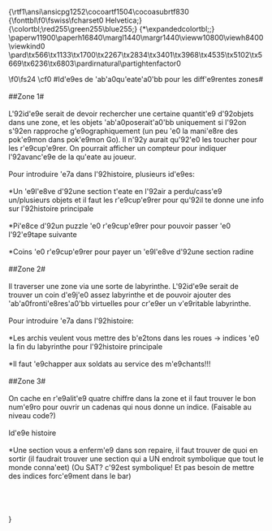{\rtf1\ansi\ansicpg1252\cocoartf1504\cocoasubrtf830
{\fonttbl\f0\fswiss\fcharset0 Helvetica;}
{\colortbl;\red255\green255\blue255;}
{\*\expandedcolortbl;;}
\paperw11900\paperh16840\margl1440\margr1440\vieww10800\viewh8400\viewkind0
\pard\tx566\tx1133\tx1700\tx2267\tx2834\tx3401\tx3968\tx4535\tx5102\tx5669\tx6236\tx6803\pardirnatural\partightenfactor0

\f0\fs24 \cf0 #Id\'e9es de \'ab\'a0qu\'eate\'a0\'bb pour les diff\'e9rentes zones#\
\
##Zone 1#\
\
L\'92id\'e9e serait de devoir rechercher une certaine quantit\'e9 d\'92objets dans une zone, et les objets \'ab\'a0poserait\'a0\'bb uniquement si l\'92on s\'92en rapproche g\'e9ographiquement (un peu \'e0 la mani\'e8re des pok\'e9mon dans pok\'e9mon Go). Il n\'92y aurait qu\'92\'e0 les toucher pour les r\'e9cup\'e9rer. On pourrait afficher un compteur pour indiquer l\'92avanc\'e9e de la qu\'eate au joueur. \
\
Pour introduire \'e7a dans l\'92histoire, plusieurs id\'e9es:\
\
*Un \'e9l\'e8ve d\'92une section t\'eate en l\'92air a perdu/cass\'e9 un/plusieurs objets et il faut les r\'e9cup\'e9rer pour qu\'92il te donne une info sur l\'92histoire principale\
\
*Pi\'e8ce d\'92un puzzle \'e0 r\'e9cup\'e9rer pour pouvoir passer \'e0 l\'92\'e9tape suivante\
\
*Coins \'e0 r\'e9cup\'e9rer pour payer un \'e9l\'e8ve d\'92une section radine\
\
##Zone 2#\
\
Il traverser une zone via une sorte de labyrinthe. L\'92id\'e9e serait de trouver un coin d\'e9j\'e0 assez labyrinthe et de pouvoir ajouter des \'ab\'a0fronti\'e8res\'a0\'bb virtuelles pour cr\'e9er un v\'e9ritable labyrinthe.\
\
Pour introduire \'e7a dans l\'92histoire:\
\
*Les archis veulent vous mettre des b\'e2tons dans les roues -> indices \'e0 la fin du labyrinthe pour l\'92histoire principale\
\
*Il faut \'e9chapper aux soldats au service des m\'e9chants!!!\
\
##Zone 3#\
\
On cache en r\'e9alit\'e9 quatre chiffre dans la zone et il faut trouver le bon num\'e9ro pour ouvrir un cadenas qui nous donne un indice. (Faisable au niveau code?)\
\
Id\'e9e histoire\
\
*Une section vous a enferm\'e9 dans son repaire, il faut trouver de quoi en sortir (il faudrait trouver une section qui a UN endroit symbolique que tout le monde conna\'eet) (Ou SAT? c\'92est symbolique! Et pas besoin de mettre des indices forc\'e9ment dans le bar)\
\
\
\
\
}